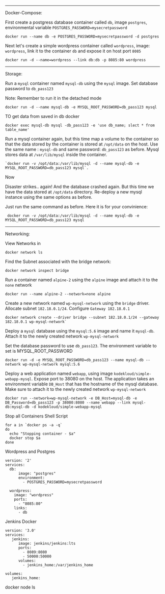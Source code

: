 
---
Docker-Compose:

First create a postgress database container called `db`, image `postgres`, environmental variable `POSTGRES_PASSWORD=mysecretpassword`

```
docker run --name db -e POSTGRES_PASSWORD=mysecretpassword -d postgres
```


Next let's create a simple wordpress container called `wordpress`, image: `wordpress`, link it to the container `db` and expose it on host port `8085`
```
docker run -d --name=wordpress --link db:db -p 8085:80 wordpress
```
---

Storage: 


Run a  `mysql`  container named  `mysql-db`  using the  `mysql`  image. Set database password to  `db_pass123`

Note: Remember to run it in the detached mode
```
docker run -d --name mysql-db -e MYSQL_ROOT_PASSWORD=db_pass123 mysql
```
TO get data from saved in db  docker

```
docker exec mysql-db mysql -db_pass123 -e 'use db_name; slect * from table_name'
````



Run a mysql container again, but this time map a volume to the container so that the data stored by the container is stored at  `/opt/data`  on the host. Use the same name :  `mysql-db`  and same password:  `db_pass123`  as before. Mysql stores data at  `/var/lib/mysql`  inside the container.



```
`docker run -v /opt/data:/var/lib/mysql -d --name mysql-db -e MYSQL_ROOT_PASSWORD=db_pass123 mysql`.
```
Now

Disaster strikes.. again! And the database crashed again. But this time we have the data stored at  `/opt/data`  directory. Re-deploy a new mysql instance using the same options as before.

Just run the same command as before. Here it is for your convinience: 
```
 docker run -v /opt/data:/var/lib/mysql -d --name mysql-db -e MYSQL_ROOT_PASSWORD=db_pass123 mysql
 ```
---
Networking:

View Networks in 

```docker network ls```

Find the Subnet associated with the bridge network: 

```
docker network inspect bridge
```

Run a container named `alpine-2` using the `alpine` image and attach it to the `none` network

```
docker run --name alpine-2 --network=none alpine
```

Create a new network named `wp-mysql-network` using the `bridge` driver. Allocate subnet `182.18.0.1/24`. Configure `Gateway 182.18.0.1`




```
docker network create --driver bridge --subnet 182.18.0.1/24 --gateway 182.18.0.1 wp-mysql-network`
```


Deploy a  `mysql`  database using the  `mysql:5.6`  image and name it  `mysql-db`. Attach it to the newly created network  `wp-mysql-network`

Set the database password to use  `db_pass123`. The environment variable to set is  MYSQL_ROOT_PASSWORD


```
docker run -d -e MYSQL_ROOT_PASSWORD=db_pass123 --name mysql-db --network wp-mysql-network mysql:5.6
```


Deploy a web application named `webapp`, using image `kodekloud/simple-webapp-mysql`. Expose port to 38080 on the host. The application takes an environment variable `DB_Host` that has the hostname of the mysql database. Make sure to attach it to the newly created network `wp-mysql-network`


```
docker run --network=wp-mysql-network -e DB_Host=mysql-db -e DB_Password=db_pass123 -p 38080:8080 --name webapp --link mysql-db:mysql-db -d kodekloud/simple-webapp-mysql
```


Stop all Containers Shell Script
 
```
for a in `docker ps -a -q`
do
  echo "Stopping container - $a"
  docker stop $a
done
```



Wordpress and Postgres

```
version: '2'
services:
  db:
      image: "postgres"
      environment:
        - POSTGRES_PASSWORD=mysecretpassword

  wordpress:
    image: "wordpress"
    ports:
      - "8085:80"
    links:
      - db

```

Jenkins Docker


```
version: '3.0'
services: 
   jenkins:
      image: jenkins/jenkins:lts
      ports:
        - 8089:8080
        - 50000:50000
      volumes:
        - jenkins_home:/var/jenkins_home

volumes:
   jenkins_home:
```




docker node ls
<!--stackedit_data:
eyJoaXN0b3J5IjpbLTEzNTY4ODY5MzIsLTE4Nzc3OTM4NDUsOD
AwMDc5ODM3LDkxODI2MV19
-->